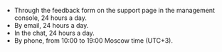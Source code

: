 - Through the feedback form on the support page in the management console, 24 hours a day.
- By email, 24 hours a day.
- In the chat, 24 hours a day.
- By phone, from 10:00 to 19:00 Moscow time (UTC+3).


